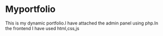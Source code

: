 # Myportfolio
This is my dynamic portfolio.I have attached the admin panel using php.In the frontend I have used html,css,js
